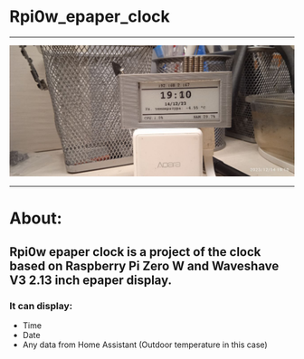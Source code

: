 # Rpi0w_epaper_clock
---

![Clock photo](https://github.com/mavotronik/Rpi0w_epaper_clock/blob/main/photo_clock.jpg?raw=true "Image of the clock")

---
# About:
## Rpi0w epaper clock is a project of the clock based on Raspberry Pi Zero W and Waveshave V3 2.13 inch epaper display. 
### It can display:
- Time
- Date
- Any data from Home Assistant (Outdoor temperature in this case)
